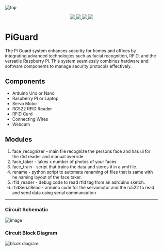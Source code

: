
![top](https://github.com/user-attachments/assets/590094fa-ea04-48e8-b4dc-d062c1ab11d0)

<p align="center">
  <a href="https://www.logiclaboratories.tech">
    <img src="https://img.shields.io/badge/mywebsite-1B1F24?style=for-the-badge&logo=vercel&logoColor=white" />
  </a>
  <a href="https://www.linkedin.com/in/kurtaxlsaludo/">
    <img src="https://img.shields.io/badge/linked%20in-1B1F24?style=for-the-badge&logo=linkedin&logoColor=white" />
  </a>
  <a href="mailto:axlsaludo@proton.me">
     <img src="https://img.shields.io/badge/contact%20me-1B1F24?style=for-the-badge&logo=protonmail&logoColor=white" />
  </a>
  <a href="https://www.cloudskillsboost.google/public_profiles/22d7733e-0133-4057-affc-6e6f5ab6f8e9">
    <img src="https://img.shields.io/badge/gcp%20dev-1B1F24?style=for-the-badge&logo=google-cloud&logoColor=white" />
  </a>
</p>

# PiGuard
The Pi Guard system enhances security for homes and offices by integrating advanced technologies such as facial recognition, RFID, and the versatile Raspberry Pi. This system seamlessly combines hardware and software components to manage security protocols effectively.

## Components
- Arduino Uno or Nano
- Raspberry PI or Laptop
- Servo Motor
- RC522 RFID Reader
- RFID Card
- Connecting Wires
- Webcam


## Modules
1. face_recognizer - main file recognize the persons face and has ui for the rfid reader and manual override
2. face_taker - takes x number of photos of your faces
3. face_train - script that trains the data and stores it in a yml file.
4. rename - python script to automate renaming of files that is same with he naming layout of the face taker.
5. rfid_reader - debug code to read rfid tag from an adrduino sketch.
6. rfidSerialRead - arduino code for the servomotor and the rc522 to read and send data using serial communcation

---

### Circuit Schematic

![image](https://github.com/ewanmoak/PiGuard/assets/79072016/d94dd4cb-f7d7-4fcc-b265-2f3def6b3020)


### Circuit Block Diagram

![blcok diagram](https://github.com/ewanmoak/PiGuard/assets/79072016/41abe3f5-e8a1-4868-b3ab-c6655104699a)
